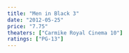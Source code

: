 ```yaml
---
title: "Men in Black 3"
date: "2012-05-25"
price: "7.75"
theaters: ["Carmike Royal Cinema 10"]
ratings: ["PG-13"]
---
```

